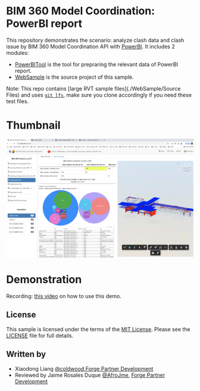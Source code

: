 # BIM 360 Model Coordination: PowerBI report

This repository demonstrates the scenario: analyze clash data and clash issue by BIM 360 Model Coordination API with [PowerBI](https://powerbi.microsoft.com/en-us/). It includes 2 modules:

- [PowerBITool](./PowerBITool/README.md) is the tool for prepraring the relevant data of PowerBI report. 
- [WebSample](./WebSample/README.md) is the source project of this sample. 

 Note: This repo contains [large RVT sample files](./WebSample/Source Files) and uses [`git lfs`](https://git-lfs.github.com/), make sure you clone accordingly if you need these test files.

# Thumbnail

![thumbnail](/thumbnail.png)
  
# Demonstration

Recording: [this video](https://youtu.be/pQaO2Dta97g) on how to use this demo.

## License

This sample is licensed under the terms of the [MIT License](http://opensource.org/licenses/MIT). Please see the [LICENSE](LICENSE) file for full details.

## Written by

- Xiaodong Liang [@coldwood](https://twitter.com/coldwood),[Forge Partner Development](http://forge.autodesk.com)
- Reviewed by Jaime Rosales Duque [@AfroJme](https://twitter.com/AfroJme), [Forge Partner Development](http://forge.autodesk.com)


